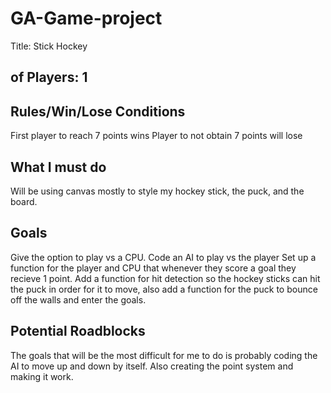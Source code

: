 # GA-Game-project

Title: Stick Hockey

## of Players: 1

## Rules/Win/Lose Conditions

First player to reach 7 points wins 
Player to not obtain 7 points will lose

## What I must do
Will be using canvas mostly to style my hockey stick, the puck, and the board.

## Goals

Give the option to play vs a CPU. Code an AI to play vs the player
Set up a function for the player and CPU that whenever they score a goal they recieve 1 point.
Add a function for hit detection so the hockey sticks can hit the puck in order for it to move, also add a function for the puck to bounce off the walls and enter the goals. 


## Potential Roadblocks
The goals that will be the most difficult for me to do is probably coding the AI to move up and down by itself. Also creating the point system and making it work. 